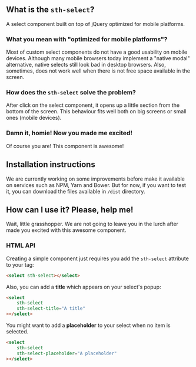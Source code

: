 ## What is the `sth-select`?
A select component built on top of jQuery optimized for mobile platforms.

### What you mean with "optimized for mobile platforms"?
Most of custom select components do not have a good usability on mobile devices. Although many mobile browsers today implement a "native modal" alternative, native selects still look bad in desktop browsers. Also, sometimes, does not work well when there is not free space available in the screen.

### How does the `sth-select` solve the problem?
After click on the select component, it opens up a little section from the bottom of the screen. This behaviour fits well both on big screens or small ones (mobile devices).

### Damn it, homie! Now you made me excited!
Of course you are! This component is awesome!

## Installation instructions
We are currently working on some improvements before make it available on services such as NPM, Yarn and Bower. But for now, if you want to test it, you can download the files available in `/dist` directory.

## How can I use it? Please, help me!
Wait, little grasshopper. We are not going to leave you in the lurch after made you excited with this awesome component.

### HTML API
Creating a simple component just requires you add the `sth-select` attribute to your tag:
```html
<select sth-select></select>
```

Also, you can add a **title** which appears on your select's popup:
```html
<select
	sth-select
	sth-select-title="A title"
></select>
```

You might want to add a **placeholder** to your select when no item is selected.
```html
<select
	sth-select
	sth-select-placeholder="A placeholder"
></select>
```